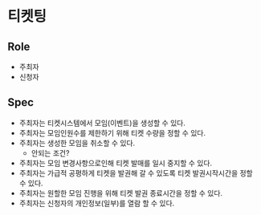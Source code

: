 티켓팅
====

Role
----
- 주최자
- 신청자

Spec
----
- 주최자는 티켓시스템에서 모임(이벤트)을 생성할 수 있다.
- 주최자는 모임인원수를 제한하기 위해 티켓 수량을 정할 수 있다.
- 주최자는 생성한 모임을 취소할 수 있다.
	- 안되는 조건?
- 주최자는 모임 변경사항으로인해 티켓 발매를 일시 중지할 수 있다.
- 주최자는 가급적 공평하게 티켓을 발권해 갈 수 있도록 티켓 발권시작시간을 정할 수 있다.
- 주최자는 원할한 모임 진행을 위해 티켓 발권 종료시간을 정할 수 있다.
- 주최자는 신청자의 개인정보(일부)를 열람 할 수 있다.

